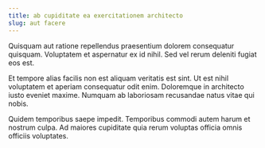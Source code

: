 ```yaml
---
title: ab cupiditate ea exercitationem architecto
slug: aut facere
---
```


Quisquam aut ratione repellendus praesentium dolorem consequatur quisquam. Voluptatem et aspernatur ex id nihil. Sed vel rerum deleniti fugiat eos est.

Et tempore alias facilis non est aliquam veritatis est sint. Ut est nihil voluptatem et aperiam consequatur odit enim. Doloremque in architecto iusto eveniet maxime. Numquam ab laboriosam recusandae natus vitae qui nobis.

Quidem temporibus saepe impedit. Temporibus commodi autem harum et nostrum culpa. Ad maiores cupiditate quia rerum voluptas officia omnis officiis voluptates.
